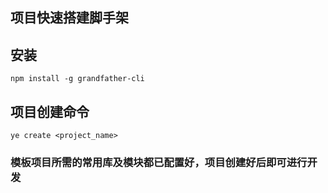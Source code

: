 ## 项目快速搭建脚手架

## 安装
`npm install -g grandfather-cli`

## 项目创建命令

`ye create <project_name>`

### 模板项目所需的常用库及模块都已配置好，项目创建好后即可进行开发


